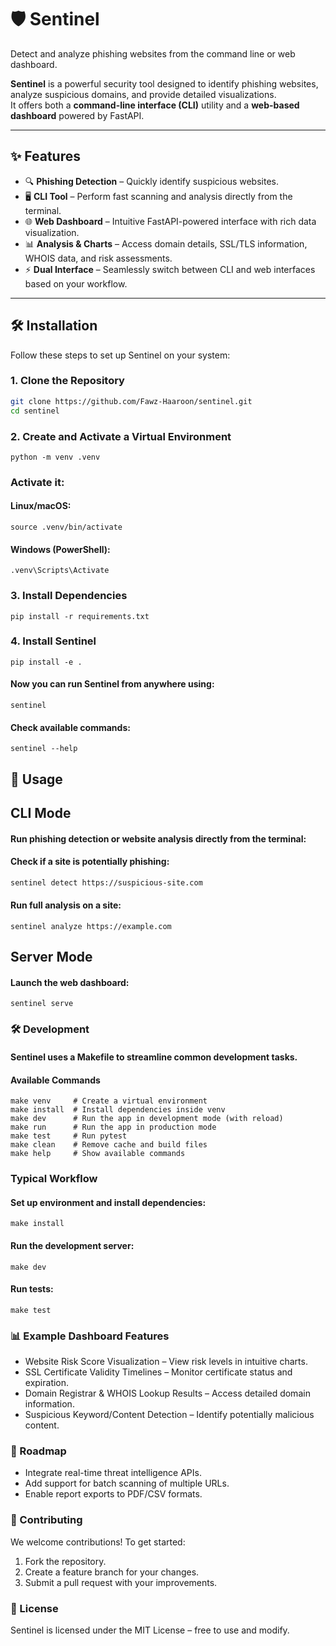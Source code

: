 # 🛡️ Sentinel

Detect and analyze phishing websites from the command line or web dashboard.  

**Sentinel** is a powerful security tool designed to identify phishing websites, analyze suspicious domains, and provide detailed visualizations.  
It offers both a **command-line interface (CLI)** utility and a **web-based dashboard** powered by FastAPI.

---

## ✨ Features

- 🔍 **Phishing Detection** – Quickly identify suspicious websites.  
- 🖥️ **CLI Tool** – Perform fast scanning and analysis directly from the terminal.  
- 🌐 **Web Dashboard** – Intuitive FastAPI-powered interface with rich data visualization.  
- 📊 **Analysis & Charts** – Access domain details, SSL/TLS information, WHOIS data, and risk assessments.  
- ⚡ **Dual Interface** – Seamlessly switch between CLI and web interfaces based on your workflow.  

---

## 🛠 Installation

Follow these steps to set up Sentinel on your system:

### 1. Clone the Repository
```bash
git clone https://github.com/Fawz-Haaroon/sentinel.git
cd sentinel
```

### 2. Create and Activate a Virtual Environment

```
python -m venv .venv
```
### Activate it:

#### Linux/macOS:
```
source .venv/bin/activate
```
#### Windows (PowerShell):
```
.venv\Scripts\Activate
```
### 3. Install Dependencies
```
pip install -r requirements.txt
```
### 4. Install Sentinel
```
pip install -e .
```
#### Now you can run Sentinel from anywhere using:
```
sentinel
```
#### Check available commands:
```
sentinel --help
```

## 🚀 Usage

## CLI Mode
#### Run phishing detection or website analysis directly from the terminal:

#### Check if a site is potentially phishing:
```bash
sentinel detect https://suspicious-site.com
```

#### Run full analysis on a site:
```
sentinel analyze https://example.com
```

## Server Mode
#### Launch the web dashboard:
```
sentinel serve
```

### 🛠 Development
#### Sentinel uses a Makefile to streamline common development tasks.

#### Available Commands
```
make venv     # Create a virtual environment
make install  # Install dependencies inside venv
make dev      # Run the app in development mode (with reload)
make run      # Run the app in production mode
make test     # Run pytest
make clean    # Remove cache and build files
make help     # Show available commands
```

### Typical Workflow

#### Set up environment and install dependencies:

```
make install
```

#### Run the development server:
```
make dev
```

#### Run tests:
```
make test
```

### 📊 Example Dashboard Features

- Website Risk Score Visualization – View risk levels in intuitive charts.
- SSL Certificate Validity Timelines – Monitor certificate status and expiration.
- Domain Registrar & WHOIS Lookup Results – Access detailed domain information.
- Suspicious Keyword/Content Detection – Identify potentially malicious content.

### 🔮 Roadmap

- Integrate real-time threat intelligence APIs.
- Add support for batch scanning of multiple URLs.
- Enable report exports to PDF/CSV formats.

### 🤝 Contributing

We welcome contributions! To get started:

1. Fork the repository.
2. Create a feature branch for your changes.
3. Submit a pull request with your improvements.

### 📜 License

Sentinel is licensed under the MIT License – free to use and modify.
